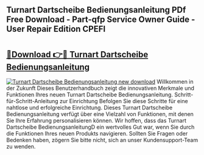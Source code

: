 ## Turnart Dartscheibe Bedienungsanleitung PDf Free Download - Part-qfp Service Owner Guide - User Repair Edition CPEFI

# <h2><a href="http://df3p3p.blite.top/?on=Turnart+Dartscheibe+Bedienungsanleitung">🔗Download 👉🔴 Turnart Dartscheibe Bedienungsanleitung</a></h2>

[![Turnart Dartscheibe Bedienungsanleitung new download](https://i.imgur.com/lujVjoI.png)](http://df3p3p.blite.top/?on=Turnart+Dartscheibe+Bedienungsanleitung)
Willkommen in der Zukunft Dieses Benutzerhandbuch zeigt die innovativen Merkmale und Funktionen Ihres neuen Turnart Dartscheibe Bedienungsanleitung. Schritt-für-Schritt-Anleitung zur Einrichtung Befolgen Sie diese Schritte für eine nahtlose und erfolgreiche Einrichtung. Dieses Turnart Dartscheibe Bedienungsanleitung verfügt über eine Vielzahl von Funktionen, mit denen Sie Ihre Erfahrung personalisieren können. Wir hoffen, dass das Turnart Dartscheibe BedienungsanleitungD ein wertvolles Gut war, wenn Sie durch die Funktionen Ihres neuen Produkts navigieren. Sollten Sie Fragen oder Bedenken haben, zögern Sie bitte nicht, sich an unser Kundensupport-Team zu wenden.
